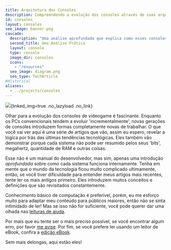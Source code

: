 ```yaml
---
title: Arquitetura dos Consoles
description: Compreendendo a evolução dos consoles através de suas arquiteturas
id: consoles
layout: consoles
seo_image: banner.png
cascade:
  description: "Uma análise aprofundada que explica como esses consoles funcionam internamente"
  second_title: Uma Análise Prática
  layout: console
  type: console
  image_dir: consoles
  icons:
    - "resources"
  seo_image: diagram.png
  seo_type: TechArticle
#Historical
aliases:
  - ../projects/consoles
---
```


![](banner.png){linked_img=true .no_lazyload .no_link}

Olhar para a evolução dos consoles de videogame é fascinante. Enquanto os PCs convencionais tendem a evoluir 'incrementalmente', novas gerações de consoles introduzem formas completamente novas de trabalhar. O que você vai ver aqui é uma série de artigos que vão, assim eu espero, revelar a lógica por trás das últimas tendências tecnológicas. Eles também vão demonstrar porque cada sistema não pode ser resumido pelos seus 'bits', megahertz, quantidade de RAM e outras coisas.

Esse não é um manual do desenvolvedor, mas sim, apenas uma introdução *aprofundada* sobre como cada sistema funciona internamente. Tenha em mente que o mundo da tecnologia ficou muito complicado ultimamente, então, se você tiver dificuldade para entender meus artigos mais recentes, tente ler os mais antigos primeiro. Eles introduzem muitos conceitos e definições que são revisitados constantemente.

Conhecimento básico de computação é preferível, porém, eu me esforço muito para adaptar meu conteúdo para públicos maiores, então não se sinta intimidado de ler! Mas se isso não for suficiente, você pode querer dar uma olhada nas [leituras de ajuda](readings).

Por mais que eu tente ser o mais preciso possível, se você encontrar algum erro, por favor [me avise](https://github.com/flipacholas/Architecture-of-consoles). Por fim, se você prefere ler usando um leitor de eBook, confira a [edição eBook](ebook).

Sem mais delongas, aqui estão eles!
